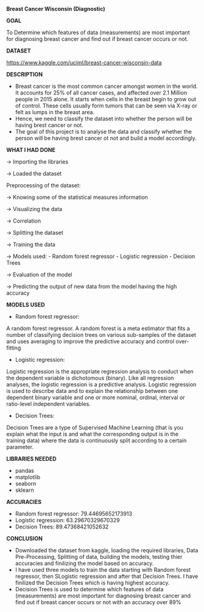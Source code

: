 **Breast Cancer Wisconsin (Diagnostic)**

**GOAL**

To Determine which features of data (measurements) are most important for diagnosing breast cancer and find out if breast cancer occurs or not.

**DATASET**

https://www.kaggle.com/uciml/breast-cancer-wisconsin-data

**DESCRIPTION**
- Breast cancer is the most common cancer amongst women in the world. It accounts for 25% of all cancer cases, and affected over 2.1 Million people in 2015 alone. It starts when cells in the breast begin to grow out of control. These cells usually form tumors that can be seen via X-ray or felt as lumps in the breast area.
- Hence, we need to classify the dataset into whether the person will be having brest cancer or not.
- The goal of this project is to analyse the data and classify whether the person will be having brest cancer ot not and build a model accordingly.

**WHAT I HAD DONE**

-> Importing the libraries

-> Loaded the dataset

Preprocessing of the dataset:

-> Knowing some of the statistical measures information

-> Visualizing the data

-> Correlation

-> Splitting the dataset

-> Training the data 

-> Models used:
    - Random forest regressor
    - Logistic regression
    - Decision Trees

-> Evaluation of the model

-> Predicting the output of new data from the model having the high accuracy


**MODELS USED**
- Random forest regressor:

A random forest regressor. A random forest is a meta estimator that fits a number of classifying decision trees on various sub-samples of the dataset and uses averaging to improve the predictive accuracy and control over-fitting
- Logistic regression:

Logistic regression is the appropriate regression analysis to conduct when the dependent variable is dichotomous (binary).  Like all regression analyses, the logistic regression is a predictive analysis.  Logistic regression is used to describe data and to explain the relationship between one dependent binary variable and one or more nominal, ordinal, interval or ratio-level independent variables.
- Decision Trees:

Decision Trees are a type of Supervised Machine Learning (that is you explain what the input is and what the corresponding output is in the training data) where the data is continuously split according to a certain parameter.

**LIBRARIES NEEDED**

- pandas
- matplotlib
- seaborn
- sklearn

**ACCURACIES**
- Random forest regressor: 79.44695652173913
- Logistic regression: 63.29670329670329
- Decision Trees: 89.47368421052632


**CONCLUSION**

- Downloaded the dataset from kaggle, loading the required libraries, Data Pre-Processing, Splitting of data, building the models, testing thier accuracies and finilizing the model based on accuracy.
- I have used three models to train the data starting with Random forest regressor, then SLogistic regression and after that Decision Trees. I have finilized the Decision Trees which is having highest accuracy.
- Decision Trees is used to determine which features of data (measurements) are most important for diagnosing breast cancer and find out if breast cancer occurs or not  with an accuracy over 89%

